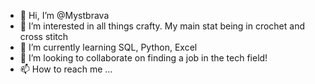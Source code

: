 - 👋 Hi, I’m @Mystbrava
- 👀 I’m interested in all things crafty. My main stat being in crochet and cross stitch
- 🌱 I’m currently learning SQL, Python, Excel
- 💞️ I’m looking to collaborate on finding a job in the tech field!
- 📫 How to reach me ...

<!---
Mystbrava/Mystbrava is a ✨ special ✨ repository because its `README.md` (this file) appears on your GitHub profile.
You can click the Preview link to take a look at your changes.
--->
